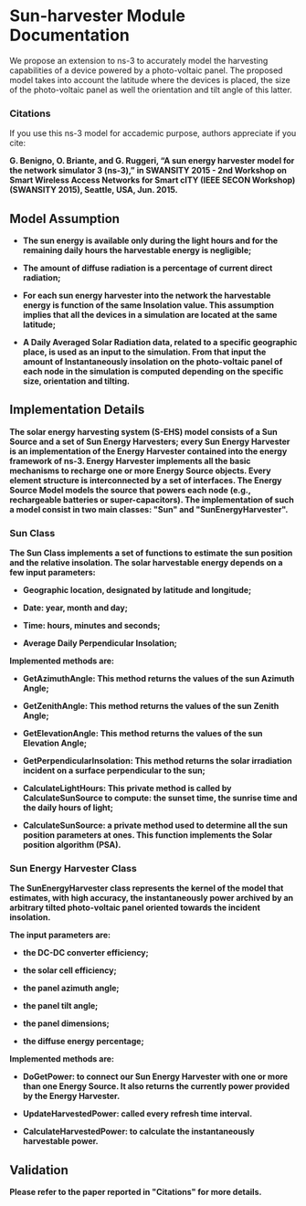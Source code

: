 # Sun-harvester Module Documentation

We propose an extension to ns-3 to accurately model the harvesting capabilities of a device powered by a photo-voltaic panel.
The proposed model takes into account the latitude where the devices is placed, the size of the photo-voltaic panel as well the orientation and tilt angle of this latter.

### Citations

If you use this ns-3 model for accademic purpose, authors appreciate if you cite:

<strong>G. Benigno, O. Briante, and G. Ruggeri, “A sun energy harvester model for the network simulator 3 (ns-3),” in SWANSITY 2015 - 2nd Workshop on Smart Wireless Access Networks for Smart cITY (IEEE SECON Workshop) (SWANSITY 2015), Seattle, USA, Jun. 2015.<strong>

## Model Assumption

* The sun energy is available only during the light hours and for the remaining daily hours the harvestable energy is negligible;

* The amount of diffuse radiation is a percentage of current direct radiation;

* For each sun energy harvester into the network the harvestable energy is function of the same Insolation value.
This assumption implies that all the devices in a simulation are located at the same latitude;

* A Daily Averaged Solar Radiation data, related to a specific geographic place, is used as an input to the simulation.
From that input the amount of Instantaneously insolation on the photo-voltaic panel of each node in the simulation is computed depending on the specific size, orientation and tilting.


## Implementation Details

The solar energy harvesting system (S-EHS) model consists of a Sun Source and a set of Sun Energy Harvesters;
every Sun Energy Harvester is an implementation of the Energy Harvester contained into the energy framework
of ns-3. Energy Harvester implements all the basic mechanisms to recharge one or more Energy Source objects.
Every element structure is interconnected by a set of interfaces.
The Energy Source Model models the source that powers each node (e.g., rechargeable batteries or super-capacitors).
The implementation of such a model consist in two main classes: "Sun" and "SunEnergyHarvester".

### Sun Class

The Sun Class implements a set of functions to estimate the sun position and the relative insolation.
The solar harvestable energy depends on a few input parameters:

* Geographic location, designated by latitude and longitude;

* Date: year, month and day;

* Time: hours, minutes and seconds;

* Average Daily Perpendicular Insolation;

Implemented methods are:

* GetAzimuthAngle: This method returns the values of the sun Azimuth Angle;

* GetZenithAngle: This method returns the values of the sun Zenith Angle;

* GetElevationAngle: This method returns the values of the sun Elevation Angle;

* GetPerpendicularInsolation: This method returns the solar irradiation incident on a surface perpendicular to the sun;

* CalculateLightHours: This private method is called by CalculateSunSource to compute: the sunset time, the sunrise time and the daily hours of light;

* CalculateSunSource: a private method used to determine all the sun position parameters at ones. This function implements the Solar position algorithm (PSA).

### Sun Energy Harvester Class

The SunEnergyHarvester class represents the kernel of the model that estimates, with high accuracy, the instantaneously power archived by
an arbitrary tilted photo-voltaic panel oriented towards the incident insolation.

The input parameters are:

* the DC-DC converter efficiency;

* the solar cell efficiency;

* the panel azimuth angle;

* the panel tilt angle;

* the panel dimensions;

* the diffuse energy percentage;

Implemented methods are:

* DoGetPower: to connect our Sun Energy Harvester with one or more than one Energy Source. It also returns the currently power provided by the Energy Harvester.

* UpdateHarvestedPower: called every refresh time interval.

* CalculateHarvestedPower: to calculate the instantaneously harvestable power.

## Validation

Please refer to the paper reported in "Citations" for more details.
